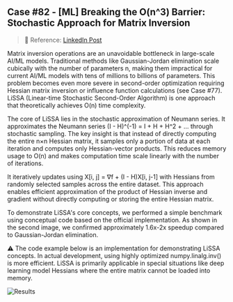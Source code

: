 ## Case #82 - [ML] Breaking the O(n^3) Barrier: Stochastic Approach for Matrix Inversion

> 🧩 Reference: [LinkedIn Post](https://www.linkedin.com/posts/backnumber19lim_ai-ml-matrix-activity-7376537095869407232-Q1BX?utm_source=share&utm_medium=member_desktop&rcm=ACoAAC4i7ZsBMeUAH3UpBvhusYv1qkmTlPJ4E6E)  

Matrix inversion operations are an unavoidable bottleneck in large-scale AI/ML models. Traditional methods like Gaussian-Jordan elimination scale cubically with the number of parameters n, making them impractical for current AI/ML models with tens of millions to billions of parameters. This problem becomes even more severe in second-order optimization requiring Hessian matrix inversion or influence function calculations (see Case #77). LiSSA (Linear-time Stochastic Second-Order Algorithm) is one approach that theoretically achieves O(n) time complexity.

The core of LiSSA lies in the stochastic approximation of Neumann series. It approximates the Neumann series (I - H)^(-1) = I + H + H^2 + ... through stochastic sampling. The key insight is that instead of directly computing the entire n×n Hessian matrix, it samples only a portion of data at each iteration and computes only Hessian-vector products. This reduces memory usage to O(n) and makes computation time scale linearly with the number of iterations.

It iteratively updates using X[i, j] = ∇f + (I - H)X[i, j-1] with Hessians from randomly selected samples across the entire dataset. This approach enables efficient approximation of the product of Hessian inverse and gradient without directly computing or storing the entire Hessian matrix.

To demonstrate LiSSA's core concepts, we performed a simple benchmark using conceptual code based on the official implementation. As shown in the second image, we confirmed approximately 1.6x-2x speedup compared to Gaussian-Jordan elimination.

⚠️ The code example below is an implementation for demonstrating LiSSA concepts. In actual development, using highly optimized numpy.linalg.inv() is more efficient. LiSSA is primarily applicable in special situations like deep learning model Hessians where the entire matrix cannot be loaded into memory.

![Results](https://media.licdn.com/dms/image/v2/D5622AQF7HYAW1qyGOw/feedshare-shrink_800/B56Zl65Z4sIsAk-/0/1758703492866?e=1762387200&v=beta&t=uKUXWVu5-b5MRWeogSMn26MahHHZskTIIJVR-fCCdU0)